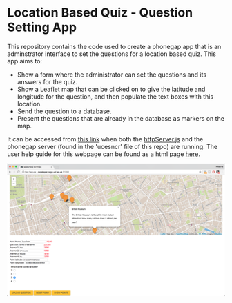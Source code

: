 # Location Based Quiz - Question Setting App

This repository contains the code used to create a phonegap app that is an adminstrator interface to set the questions for a location based quiz. This app aims to:

* Show a form where the administrator can set the questions and its answers for the quiz.
* Show a Leaflet map that can be clicked on to give the latitude and longitude for the question, and then populate the text boxes with this location.
* Send the question to a database.
* Present the questions that are already in the database as markers on the map.

It can be accessed from [this link](https://http://developer.cege.ucl.ac.uk:31288/) when both the [httpServer.js](https://github.com/nikscrits/server) and the phonegap server (found in the 'ucesncr' file of this repo) are running. The user help guide for this webpage can be found as a html page [here](https://rawgit.com/nikscrits/questions/master/userguide/Questions%20User%20Guide.html).

<img src="https://github.com/nikscrits/server/blob/master/screenshots/webapp.png" width="700">